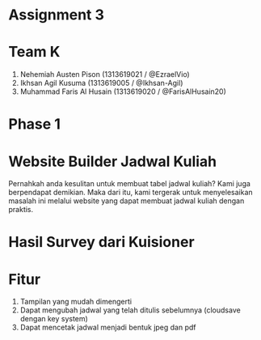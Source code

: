 # Assignment 3

# Team K
1. Nehemiah Austen Pison (1313619021 / @EzraelVio)
2. Ikhsan Agil Kusuma (1313619005 / @Ikhsan-Agil)
3. Muhammad Faris Al Husain (1313619020 / @FarisAlHusain20)

# Phase 1

# Website Builder Jadwal Kuliah
Pernahkah anda kesulitan untuk membuat tabel jadwal kuliah? Kami juga berpendapat demikian. Maka dari itu, kami tergerak untuk menyelesaikan masalah ini melalui website yang dapat membuat jadwal kuliah dengan praktis.

# Hasil Survey dari Kuisioner


# Fitur
1. Tampilan yang mudah dimengerti
2. Dapat mengubah jadwal yang telah ditulis sebelumnya (cloudsave dengan key system)
3. Dapat mencetak jadwal menjadi bentuk jpeg dan pdf





